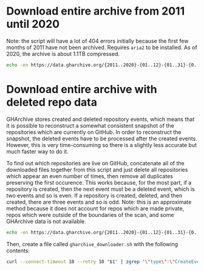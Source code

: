 # Download entire archive from 2011 until 2020

Note: the script will have a lot of 404 errors initially because the first few months of 2011 have not been archived. Requires `aria2` to be installed. As of 2020, the archive is about 1.1TB compressed.

```bash
echo -en https://data.gharchive.org/{2011..2020}-{01..12}-{01..31}-{0..23}.json.gz\\n| sed 's/^ *//g' | aria2c -x 16 -i -
```

# Download entire archive with deleted repo data

GHArchive stores created and deleted repository events, which means that it is possible to reconstruct a somewhat consistent snapshot of the repositories which are currently on GitHub. In order to reconstruct the snapshot, the deleted events have to be processed after the created events. However, this is very time-consuming so there is a slightly less accurate but much faster way to do it.

To find out which repositories are live on GitHub, concatenate all of the downloaded files together from this script and just delete all repositories which appear an even number of times, then remove all duplicates preserving the first occurence. This works because, for the most part, if a repository is created, then the next event must be a deleted event, which is two events and so is even. If a repository is created, deleted, and then created, there are three events and so is odd. Note: this is an approximate method because it does not account for repos which are made private, repos which were outside of the boundaries of the scan, and some GHArchive data is not available.

```bash
echo -en https://data.gharchive.org/{2011..2020}-{01..12}-{01..31}-{0..23}.json.gz\\n| sed 's/^ *//g' | xargs -P 128 bash gharchive_downloader.sh
```

Then, create a file called `gharchive_downloader.sh` with the following contents:

```bash
curl --connect-timeout 10 --retry 10 "$1" | zgrep "\"type\":\"CreateEvent\"\|\"type\":\"DeleteEvent\"" | jq -c '[.repo.name, .payload.ref_type]' | grep "\"repository\"" | sort -f | jq -r .[0] > $(basename "$1")
```
